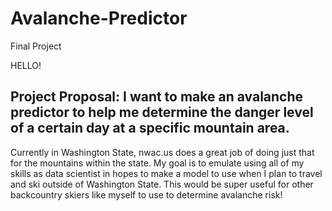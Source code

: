 # Avalanche-Predictor
Final Project 

HELLO!

## Project Proposal: I want to make an avalanche predictor to help me determine the danger level of a certain day at a specific mountain area. 

Currently in Washington State, nwac.us does a great job of doing just that for the mountains within the state. My goal is to emulate using all of my skills as data scientist in hopes to make a model to use when I plan to travel and ski outside of Washington State. This would be super useful for other backcountry skiers like myself to use to determine avalanche risk! 